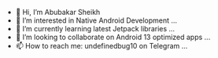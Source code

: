- 👋 Hi, I’m Abubakar Sheikh
- 👀 I’m interested in Native Android Development ...
- 🌱 I’m currently learning latest Jetpack libraries ...
- 💞️ I’m looking to collaborate on Android 13 optimized apps ...
- 📫 How to reach me: undefinedbug10 on Telegram ...

<!---
UndefinedBug10/UndefinedBug10 is a ✨ special ✨ repository because its `README.md` (this file) appears on your GitHub profile.
You can click the Preview link to take a look at your changes.
--->
